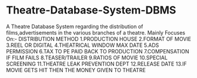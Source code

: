 # Theatre-Database-System-DBMS


A Theatre Database System regarding the distribution of films,advertisements in the various branches of a theatre.
Mainly Focuses On:-
DISTRIBUTION METHOD
1.PRODUCTION HOUSE
2.FORMAT OF MOVIE
3.REEL OR DIGITAL
4.THEATRICAL WINDOW MAX DATE
5.ADS PERMISSION
6.TAX TO PE PAID BACK TO PRODUCTION
7.COMPENSATION IF FILM FAILS
8.TEASER/TRAILER
9.RATIOS OF MOVIE
10.SPECIAL SCREENING
11.THEATRE LEAK PREVENTION DEPT
12.RELEASE DATE
13.IF MOVIE GETS HIT THEN THE MONEY GIVEN TO THEATRE
